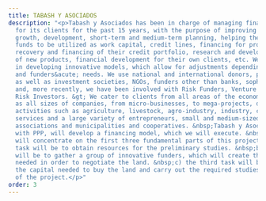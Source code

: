 ```yaml
---
title: TABASH Y ASOCIADOS
description: "<p>Tabash y Asociados has been in charge of managing financial solutions
  for its clients for the past 15 years, with the purpose of improving its clients&rsquo;
  growth, development, short-term and medium-term planning, helping them in negotiating
  funds to be utilized as work capital, credit lines, financing for projects and investments,
  recovery and financing of their credit portfolio, research and development, launching
  of new products, financial development for their own clients, etc. We have specialized
  in developing innovative models, which allow for adjustments depending on the clients&rsquo;
  and funders&acute; needs. We use national and international donors, public or private,
  as well as investment societies, NGOs, funders other than banks, sophisticated investors
  and, more recently, we have been involved with Risk Funders, Venture Capital and
  Risk Investors. &gt; We cater to clients from all areas of the economy, as well
  as all sizes of companies, from micro-businesses, to mega-projects, dedicated to
  activities such as agriculture, livestock, agro-industry, industry, commerce and
  services and a large variety of entrepreneurs, small and medium-sized companies,
  associations and municipalities and cooperatives. &nbsp;Tabash y Asociados, together
  with PPP, will develop a financing model, which we will execute. &nbsp;Our tasks
  will concentrate on the first three fundamental parts of this project: a) the first
  task will be to obtain resources for the preliminary studies. &nbsp;b) the second
  will be to gather a group of innovative funders, which will create the structure
  needed in order to negotiate the land. &nbsp;c) the third task will be to raise
  the capital needed to buy the land and carry out the required studies for the execution
  of the project.</p>"
order: 3
---
```


